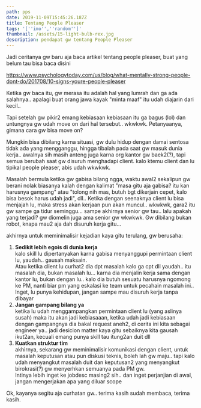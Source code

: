 ```yaml
---
path: pps
date: 2019-11-09T15:45:26.187Z
title: Tentang People Pleaser
tags: '[''imo'',''random'']'
thumbnail: /assets/15-light-bulb-rex.jpg
description: pendapat gw tentang People Pleaser
---
```

Jadi ceritanya gw baru aja baca artikel tentang people pleaser, buat yang belum tau bisa baca disini

<https://www.psychologytoday.com/us/blog/what-mentally-strong-people-dont-do/201708/10-signs-youre-people-pleaser>

Ketika gw baca itu, gw merasa itu adalah hal yang lumrah dan ga ada salahnya.. apalagi buat orang jawa kayak "minta maaf" itu udah diajarin dari kecil.. 

Tapi setelah gw pikir2 emang kebiasaan kebiasaan itu ga bagus (lol) dan untungnya gw udah move on dari hal tersebut.. wkwkwk. Petanyaanya, gimana cara gw bisa move on?

Mungkin bisa dibilang karna situasi, gw dulu hidup dengan damai sentosa tidak ada yang mengganggu, hingga tibalah pada saat gw masuk dunia kerja.. awalnya sih masih anteng juga karna org kantor gw baek2(?), tapi semua berubah saat gw disuruh menghadapi client. kalo ktemu client dan lu tipikal people pleaser, abis udah wkwkwk.

Masalah bermula ketika gw gabisa bilang ngga, waktu awal2 sekalipun gw berani nolak biasanya kalah dengan kalimat "masa gitu aja gabisa? itu kan harusnya gampang" atau "tolong nih mas, butuh bgt dikerjain cepet, kalo bisa besok harus udah jadi", dll.. Ketika dengan seenaknya client lu bisa menjajah lu, maka stress akan kerjaan pun akan muncul.. wkwkwk, gara2 itu gw sampe ga tidur seminggu... sampe akhirnya senior gw tau.. lalu apakah yang terjadi? gw diomelin juga ama senior gw wkwkwk. Gw dibilang bukan robot, knapa mau2 aja dah disuruh kerja gitu...

akhirnya untuk meminimalisir kejadian kaya gitu terulang, gw berusaha:



1. **Sedikit lebih egois di dunia kerja**\
   kalo skill lu dipertanyakan karna gabisa menyanggupi permintaan client lu, yaudah.. gausah maksain. \
   Atau ketika client lu curhat2 dia dpt masalah kalo ga cpt dll yaudah.. itu masalah dia, bukan masalah lu... karna dia menjalin kerja sama dengan kantor lu, bukan dengan lu.. kalo dia butuh sesuatu harusnya ngomong ke PM, nanti biar pm yang eskalasi ke team untuk pecahain masalah ini.. \
   Inget, lu punya kehidupan, jangan sampe mau disuruh kerja tanpa dibayar 
2. **Jangan gampang bilang ya**\
   ketika lu udah menggampangkan permintaan client lu (yang aslinya susah) maka itu akan jadi kebiasaaan, ketika udah jadi kebiasaan  dengan gampangnya dia bakal request aneh2, di cerita ini kita sebagai engineer ya.. jadi desicion matter kaya gitu sebaiknya kita gausah ikut2an, kecuali emang punya skill tau itung2an duit dll
3. **Kuatkan struktur tim**\
   akhirnya, sekarang gw meminimalisir komunikasi dengan client, untuk masalah keputusan atau pun diskusi teknis, boleh lah gw maju.. tapi kalo udah menyangkut masalah duit dan keputusan2 yang menyangkut birokrasi(?) gw menyerhkan semuanya pada PM gw.\
   Intinya lebih inget ke jobdesc masing2 sih.. dan inget perjanjian di awal, jangan mengerjakan apa yang diluar scope

Ok, kayanya segitu aja curhatan gw.. terima kasih sudah membaca, terima kasih.
